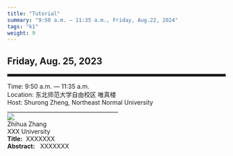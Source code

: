 ```yaml
---
title: "Tutorial"
summary: "9:50 a.m. — 11:35 a.m., Friday, Aug.22, 2024"
tags: "k1"
weight: 9
---
```


Friday, Aug. 25, 2023
------


<hr style="border: 0; border-top: 5px solid;">

<!-- <div class="tip">
    <img class="icon" src="/static/images/mdy.jpg" />
    SessionKenote Speech: <span class="font-bold" style="font-size:120%">Optimal Transport in Machine Learning</span>
</div> -->

<div class="tip">
    Time: 9:50 a.m. — 11:35 a.m.
</div>

<div class="tip">
    Location: 东北师范大学自由校区 唯真楼
</div>

<div class="tip">
    Host: Shurong Zheng, Northeast Normal University
</div>
________________________________________

<div class="row">
    <div class="left">
        <img src="/static/images/mdy.jpg" class="avatar" />
        <div class="font-small font-bold">
            Zhihua Zhang
        </div>
        <div class="institute">
            XXX University
        </div>
    </div>
    <div class="right">
        <div class="font-small">
            <b>Title:</b>&nbsp;
            XXXXXXX
        </div>
        <div class="content font-small">
            <b>Abstract:</b> &nbsp;
            XXXXXXX
        </div>
    </div>
</div>
